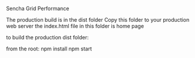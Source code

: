 Sencha Grid Performance

The production build is in the dist folder
Copy this folder to your production web server
the index.html file in this folder is home page

to build the production dist folder:

from the root:
npm install
npm start

